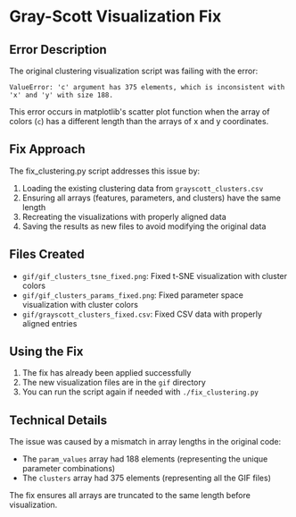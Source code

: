 # Gray-Scott Visualization Fix

## Error Description

The original clustering visualization script was failing with the error:

```
ValueError: 'c' argument has 375 elements, which is inconsistent with 'x' and 'y' with size 188.
```

This error occurs in matplotlib's scatter plot function when the array of colors (`c`) has a different length than the arrays of x and y coordinates.

## Fix Approach

The fix_clustering.py script addresses this issue by:

1. Loading the existing clustering data from `grayscott_clusters.csv`
2. Ensuring all arrays (features, parameters, and clusters) have the same length
3. Recreating the visualizations with properly aligned data
4. Saving the results as new files to avoid modifying the original data

## Files Created

- `gif/gif_clusters_tsne_fixed.png`: Fixed t-SNE visualization with cluster colors
- `gif/gif_clusters_params_fixed.png`: Fixed parameter space visualization with cluster colors
- `gif/grayscott_clusters_fixed.csv`: Fixed CSV data with properly aligned entries

## Using the Fix

1. The fix has already been applied successfully
2. The new visualization files are in the `gif` directory
3. You can run the script again if needed with `./fix_clustering.py`

## Technical Details

The issue was caused by a mismatch in array lengths in the original code:
- The `param_values` array had 188 elements (representing the unique parameter combinations)
- The `clusters` array had 375 elements (representing all the GIF files)

The fix ensures all arrays are truncated to the same length before visualization. 